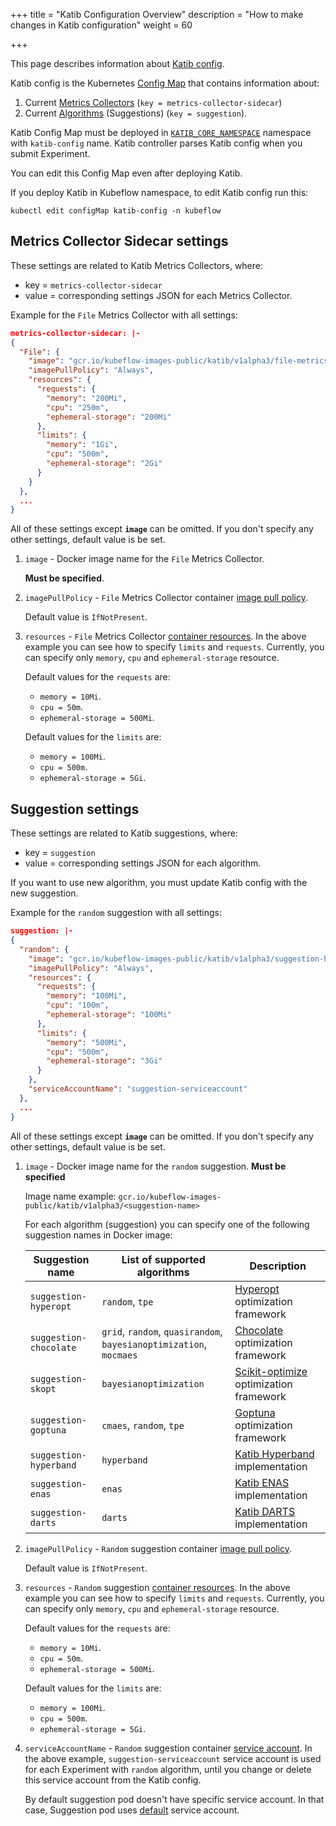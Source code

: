 +++
title = "Katib Configuration Overview"
description = "How to make changes in Katib configuration"
weight = 60
                    
+++

This page describes information about [Katib config](https://github.com/kubeflow/katib/blob/master/manifests/v1alpha3/katib-controller/katib-config.yaml).

Katib config is the Kubernetes [Config Map](https://kubernetes.io/docs/tasks/configure-pod-container/configure-pod-configmap/) that contains information about:

1. Current [Metrics Collectors](/docs/components/hyperparameter-tuning/experiment/#metrics-collector) (`key = metrics-collector-sidecar`)
1. Current [Algorithms](/docs/components/hyperparameter-tuning/experiment/#search-algorithms-in-detail) (Suggestions) (`key = suggestion`).

Katib Config Map must be deployed in [`KATIB_CORE_NAMESPACE`](/docs/components/hyperparameter-tuning/env-variables/#katib-controller) namespace with `katib-config` name. Katib controller parses Katib config when you submit Experiment.

You can edit this Config Map even after deploying Katib.

If you deploy Katib in Kubeflow namespace, to edit Katib config run this:

`kubectl edit configMap katib-config -n kubeflow`

## Metrics Collector Sidecar settings

These settings are related to Katib Metrics Collectors, where:

- key = `metrics-collector-sidecar`
- value = corresponding settings JSON for each Metrics Collector.

Example for the `File` Metrics Collector with all settings:

```json
metrics-collector-sidecar: |-
{
  "File": {
    "image": "gcr.io/kubeflow-images-public/katib/v1alpha3/file-metrics-collector",
    "imagePullPolicy": "Always",
    "resources": {
      "requests": {
        "memory": "200Mi",
        "cpu": "250m",
        "ephemeral-storage": "200Mi"
      },
      "limits": {
        "memory": "1Gi",
        "cpu": "500m",
        "ephemeral-storage": "2Gi"
      }
    }
  },
  ...
}
```

All of these settings except **`image`** can be omitted. If you don't specify any other settings, default value is be set.

1. `image` - Docker image name for the `File` Metrics Collector.

    **Must be specified**.

1. `imagePullPolicy` - `File` Metrics Collector container [image pull policy](https://kubernetes.io/docs/concepts/configuration/overview/#container-images).

    Default value is `IfNotPresent`.

1. `resources` - `File` Metrics Collector [container resources](https://kubernetes.io/docs/concepts/configuration/manage-compute-resources-container/#resource-requests-and-limits-of-pod-and-container). In the above example you can see how to specify `limits` and `requests`. Currently, you can specify only `memory`, `cpu` and `ephemeral-storage` resource.

    Default values for the `requests` are:

    - `memory = 10Mi`.
    - `cpu = 50m`.
    - `ephemeral-storage = 500Mi`.

    Default values for the `limits` are:

    - `memory = 100Mi`.
    - `cpu = 500m`.
    - `ephemeral-storage = 5Gi`.

## Suggestion settings

These settings are related to Katib suggestions, where:

- key = `suggestion`
- value = corresponding settings JSON for each algorithm.

If you want to use new algorithm, you must update Katib config with the new suggestion.

Example for the `random` suggestion with all settings:

```json
suggestion: |-
{
  "random": {
    "image": "gcr.io/kubeflow-images-public/katib/v1alpha3/suggestion-hyperopt",
    "imagePullPolicy": "Always",
    "resources": {
      "requests": {
        "memory": "100Mi",
        "cpu": "100m",
        "ephemeral-storage": "100Mi"
      },
      "limits": {
        "memory": "500Mi",
        "cpu": "500m",
        "ephemeral-storage": "3Gi"
      }
    },
    "serviceAccountName": "suggestion-serviceaccount"
  },
  ...
}
```

All of these settings except **`image`** can be omitted. If you don't specify any other settings, default value is be set.

1. `image` - Docker image name for the `random` suggestion. **Must be specified**

    Image name example: `gcr.io/kubeflow-images-public/katib/v1alpha3/<suggestion-name>`

    For each algorithm (suggestion) you can specify one of the following suggestion names in Docker image:

    <div class="table-responsive">
      <table class="table table-bordered">
        <thead class="thead-light">
          <tr>
            <th>Suggestion name</th>
            <th>List of supported algorithms</th>
            <th>Description</th>
          </tr>
        </thead>
        <tbody>
          <tr>
            <td><code>suggestion-hyperopt</code></td>
            <td><code>random</code>, <code>tpe</code></td>
            <td><a href="https://github.com/hyperopt/hyperopt">Hyperopt</a> optimization framework</td>
          </tr>
          <tr>
            <td><code>suggestion-chocolate</code></td>
            <td><code>grid</code>, <code>random</code>, <code>quasirandom</code>, <code>bayesianoptimization</code>, <code>mocmaes</code></td>
            <td><a href="https://github.com/AIworx-Labs/chocolate">Chocolate</a> optimization framework</td>
          </tr>
          <tr>
            <td><code>suggestion-skopt</code></td>
            <td><code>bayesianoptimization</code></td>
            <td><a href="https://github.com/scikit-optimize/scikit-optimize">Scikit-optimize</a> optimization framework</td>
          </tr>
          <tr>
            <td><code>suggestion-goptuna</code></td>
            <td><code>cmaes</code>, <code>random</code>, <code>tpe</code></td>
            <td><a href="https://github.com/c-bata/goptuna">Goptuna</a> optimization framework</td>
          </tr>
          <tr>
            <td><code>suggestion-hyperband</code></td>
            <td><code>hyperband</code></td>
            <td><a href="https://github.com/kubeflow/katib/tree/master/pkg/suggestion/v1alpha3/hyperband">Katib
              Hyperband</a> implementation</td>
          </tr>
          <tr>
            <td><code>suggestion-enas</code></td>
            <td><code>enas</code></td>
            <td><a href="https://github.com/kubeflow/katib/tree/master/pkg/suggestion/v1alpha3/nas/enas">Katib
              ENAS</a> implementation</td>
          </tr>
          <tr>
            <td><code>suggestion-darts</code></td>
            <td><code>darts</code></td>
            <td><a href="https://github.com/kubeflow/katib/tree/master/pkg/suggestion/v1alpha3/nas/darts">Katib
              DARTS</a> implementation</td>
          </tr>
        </tbody>
      </table>
    </div>

1. `imagePullPolicy` - `Random` suggestion container [image pull policy](https://kubernetes.io/docs/concepts/configuration/overview/#container-images).

    Default value is `IfNotPresent`.

1. `resources` - `Random` suggestion [container resources](https://kubernetes.io/docs/concepts/configuration/manage-compute-resources-container/#resource-requests-and-limits-of-pod-and-container). In the above example you can see how to specify `limits` and `requests`. Currently, you can specify only `memory`, `cpu` and `ephemeral-storage` resource.

    Default values for the `requests` are:

    - `memory = 10Mi`.
    - `cpu = 50m`.
    - `ephemeral-storage = 500Mi`.

    Default values for the `limits` are:

    - `memory = 100Mi`.
    - `cpu = 500m`.
    - `ephemeral-storage = 5Gi`.

1. `serviceAccountName` - `Random` suggestion container [service account](https://kubernetes.io/docs/tasks/configure-pod-container/configure-service-account/). In the above example, `suggestion-serviceaccount` service account is used for each Experiment with `random` algorithm, until you change or delete this service account from the Katib config.

    By default suggestion pod doesn't have specific service account. In that case, Suggestion pod uses [default](https://kubernetes.io/docs/tasks/configure-pod-container/configure-service-account/#use-the-default-service-account-to-access-the-api-server) service account.
